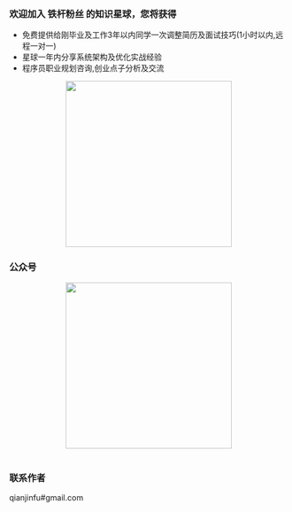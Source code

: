 ### 欢迎加入 铁杆粉丝 的知识星球，您将获得
- 免费提供给刚毕业及工作3年以内同学一次调整简历及面试技巧(1小时以内,远程一对一)
- 星球一年内分享系统架构及优化实战经验
- 程序员职业规划咨询,创业点子分析及交流
<div align="center">  
    <img src="https://jsong-data.oss-cn-hangzhou.aliyuncs.com/image/knowlege_logo.jpg" width="300"/> 
</div>

### 公众号
<div align="center">  
    <img src="https://jsong-data.oss-cn-hangzhou.aliyuncs.com/image/json_logo.jpg" width="300"/> 
</div>
<br/>

### 联系作者
qianjinfu#gmail.com